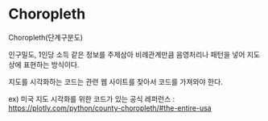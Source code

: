 # Choropleth

Choropleth(단계구분도)

인구밀도, 1인당 소득 같은 정보를 주제삼아 비례관계만큼 음영처리나 패턴을 넣어 지도상에 표현하는 방식이다.

지도를 시각화하는 코드는 관련 웹 사이트를 찾아서 코드를 가져와야 한다.

ex) 미국 지도 시각화를 위한 코드가 있는 공식 레퍼런스 : https://plotly.com/python/county-choropleth/#the-entire-usa

